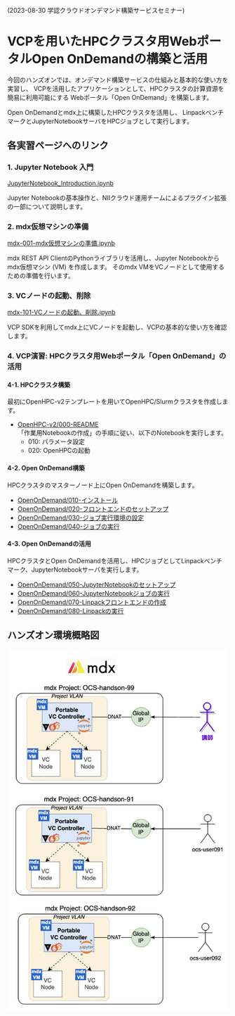 (2023-08-30 学認クラウドオンデマンド構築サービスセミナー)

# VCPを用いたHPCクラスタ用WebポータルOpen OnDemandの構築と活用

今回のハンズオンでは、オンデマンド構築サービスの仕組みと基本的な使い方を実習し、
VCPを活用したアプリケーションとして、HPCクラスタの計算資源を簡易に利用可能にする
Webポータル「Open OnDemand」を構築します。

Open OnDemandとmdx上に構築したHPCクラスタを活用し、
LinpackベンチマークとJupyterNotebookサーバをHPCジョブとして実行します。


## 各実習ページへのリンク

### 1. Jupyter Notebook 入門

[JupyterNotebook_Introduction.ipynb](./JupyterNotebook_Introduction.ipynb)

Jupyter Notebookの基本操作と、NIIクラウド運用チームによるプラグイン拡張の一部について説明します。

### 2. mdx仮想マシンの準備

[mdx-001-mdx仮想マシンの準備.ipynb](mdx-001-mdx仮想マシンの準備.ipynb)

mdx REST API ClientのPythonライブラリを活用し、Jupyter Notebookからmdx仮想マシン (VM) を作成します。
そのmdx VMをVCノードとして使用するための準備を行います。

### 3. VCノードの起動、削除

[mdx-101-VCノードの起動、削除.ipynb](./mdx-101-VCノードの起動、削除.ipynb)

VCP SDKを利用してmdx上にVCノードを起動し、VCPの基本的な使い方を確認します。

### 4. VCP演習: HPCクラスタ用Webポータル「Open OnDemand」の活用
 
#### 4-1. HPCクラスタ構築

最初にOpenHPC-v2テンプレートを用いてOpenHPC/Slurmクラスタを作成します。

- [OpenHPC-v2/000-README](./OpenHPC-v2/000-README.ipynb)  
  「作業用Notebookの作成」の手順に従い、以下のNotebookを実行します。
  - 010: パラメータ設定
  - 020: OpenHPCの起動

#### 4-2. Open OnDemand構築

HPCクラスタのマスターノード上にOpen OnDemandを構築します。

- [OpenOnDemand/010-インストール](OpenOnDemand/010-インストール.ipynb)
- [OpenOnDemand/020-フロントエンドのセットアップ](OpenOnDemand/020-フロントエンドのセットアップ.ipynb)
- [OpenOnDemand/030-ジョブ実行環境の設定](OpenOnDemand/030-ジョブ実行環境の設定.ipynb)
- [OpenOnDemand/040-ジョブの実行](OpenOnDemand/040-ジョブの実行.ipynb)

#### 4-3. Open OnDemandの活用

HPCクラスタとOpen OnDemandを活用し、HPCジョブとしてLinpackベンチマーク、JupyterNotebookサーバを実行します。

- [OpenOnDemand/050-JupyterNotebookのセットアップ](OpenOnDemand/050-JupyterNotebookのセットアップ.ipynb)
- [OpenOnDemand/060-JupyterNotebookジョブの実行](OpenOnDemand/060-JupyterNotebookジョブの実行.ipynb)
- [OpenOnDemand/070-Linpackフロントエンドの作成](OpenOnDemand/070-Linpackフロントエンドの作成.ipynb)
- [OpenOnDemand/080-Linpackの実行](OpenOnDemand/080-Linpackの実行.ipynb)

## ハンズオン環境概略図

![](images/handson-mdx-network.png)
